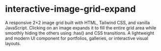# interactive-image-grid-expand
A responsive 2×2 image grid built with HTML, Tailwind CSS, and vanilla JavaScript. Clicking on an image expands it to fill the entire grid area while smoothly hiding the others using :has() and CSS transitions. A lightweight and modern UI component for portfolios, galleries, or interactive visual layouts.
